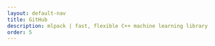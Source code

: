 ```yaml
---
layout: default-nav
title: GitHub
description: mlpack | fast, flexible C++ machine learning library
order: 5
---
```

<!-- content -->
<!-- make sure Apache is set up to do the redirect here! -->
